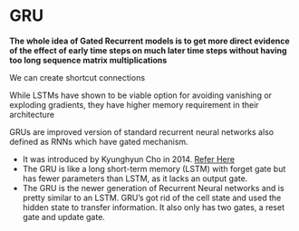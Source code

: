 # GRU



**The whole idea of Gated Recurrent models is to get more direct evidence of the effect of early time steps on much later time steps without having too long sequence matrix multiplications**

We can create shortcut connections

While LSTMs have shown to be viable option for avoiding vanishing or exploding gradients, they have higher memory requirement in their architecture

GRUs are improved version of standard recurrent neural networks also defined as RNNs which have gated mechanism.

* It was introduced by Kyunghyun Cho in 2014. [Refer Here](https://arxiv.org/abs/1406.1078)
* The GRU is like a long short-term memory \(LSTM\) with forget gate but has fewer parameters than LSTM, as it lacks an output gate.
* The GRU is the newer generation of Recurrent Neural networks and is pretty similar to an LSTM. GRU’s got rid of the cell state and used the hidden state to transfer information. It also only has two gates, a reset gate and update gate.

